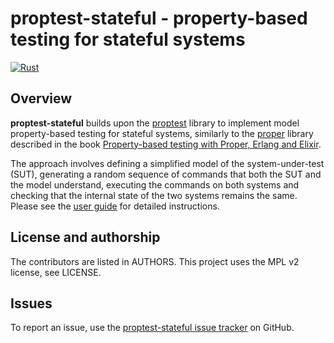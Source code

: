 # proptest-stateful - property-based testing for stateful systems

[![Rust](https://github.com/radupopescu/proptest-stateful/actions/workflows/rust.yml/badge.svg)](https://github.com/radupopescu/proptest-stateful/actions/workflows/rust.yml)

## Overview

**proptest-stateful** builds upon the [proptest](https://crates.io/crates/proptest) library to implement model property-based testing for stateful
systems, similarly to the [proper](https://github.com/proper-testing/proper) library described in the book [Property-based testing with Proper, Erlang and Elixir](https://propertesting.com/).

The approach involves defining a simplified model of the system-under-test
(SUT), generating a random sequence of commands that both the SUT and the model
understand, executing the commands on both systems and checking that the
internal state of the two systems remains the same. Please see the [user
guide](https://github.com/radupopescu/proptest-stateful/blob/master/doc/user_guide.md) for detailed instructions.

## License and authorship

The contributors are listed in AUTHORS. This project uses the MPL v2 license, see LICENSE.

## Issues

To report an issue, use the [proptest-stateful issue tracker](https://github.com/radupopescu/proptest-stateful/issues) on GitHub.


